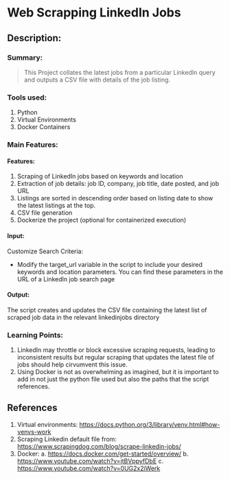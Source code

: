 # Web Scrapping LinkedIn Jobs

## Description:

### Summary:

> This Project collates the latest jobs from a particular LinkedIn query and outputs a CSV file with details of the job listing.

### Tools used:

1. Python
2. Virtual Environments
3. Docker Containers

### Main Features:

#### Features:

1. Scraping of LinkedIn jobs based on keywords and location
2. Extraction of job details: job ID, company, job title, date posted, and job URL
3. Listings are sorted in descending order based on listing date to show the latest listings at the top.
4. CSV file generation
5. Dockerize the project (optional for containerized execution)

#### Input:

Customize Search Criteria:

- Modify the target_url variable in the script to include your desired keywords and location parameters. You can find these parameters in the URL of a LinkedIn job search page

#### Output:

The script creates and updates the CSV file containing the latest list of scraped job data in the relevant linkedinjobs directory

### Learning Points:

1. LinkedIn may throttle or block excessive scraping requests, leading to inconsistent results but regular scraping that updates the latest file of jobs should help cirvumvent this issue.
2. Using Docker is not as overwhelming as imagined, but it is important to add in not just the python file used but also the paths that the script references.

## References

1. Virtual environments: https://docs.python.org/3/library/venv.html#how-venvs-work
2. Scraping Linkedin default file from: https://www.scrapingdog.com/blog/scrape-linkedin-jobs/
3. Docker:
   a. https://docs.docker.com/get-started/overview/
   b. https://www.youtube.com/watch?v=jtBVppyfDbE
   c. https://www.youtube.com/watch?v=0UG2x2iWerk
